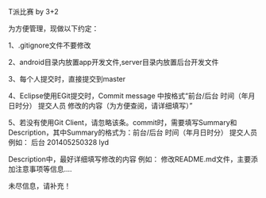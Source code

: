 T派比赛
by 3+2


为方便管理，现做以下约定：

1、.gitignore文件不要修改

2、android目录内放置app开发文件,server目录内放置后台开发文件

3、每个人提交时，直接提交到master

4、Eclipse使用EGit提交时，Commit message 中按格式“前台/后台 时间（年月日时分）  提交人员 修改的内容（为方便查阅，请详细填写）”

5、若没有使用Git Client，请忽略该条。commit时，需要填写Summary和Description，其中Summary的格式为：前台/后台  时间（年月日时分）  提交人员
   例如： 后台 201405250328 lyd 

   Description中，最好详细填写修改的内容
   例如： 修改README.md文件，主要添加注意事项等信息....

未尽信息，请补充！
